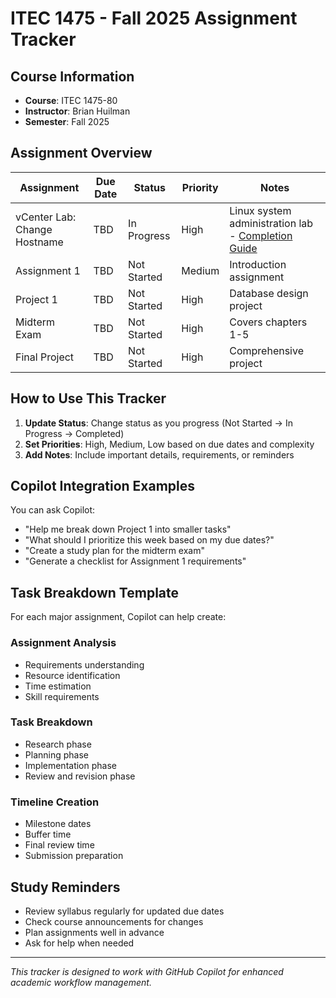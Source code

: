 # ITEC 1475 - Fall 2025 Assignment Tracker

## Course Information
- **Course**: ITEC 1475-80
- **Instructor**: Brian Huilman
- **Semester**: Fall 2025

## Assignment Overview

| Assignment | Due Date | Status | Priority | Notes |
|------------|----------|--------|----------|-------|
| vCenter Lab: Change Hostname | TBD | In Progress | High | Linux system administration lab - [Completion Guide](ITEC-1475/week2-linux-completion-guide.md) |
| Assignment 1 | TBD | Not Started | Medium | Introduction assignment |
| Project 1 | TBD | Not Started | High | Database design project |
| Midterm Exam | TBD | Not Started | High | Covers chapters 1-5 |
| Final Project | TBD | Not Started | High | Comprehensive project |

## How to Use This Tracker

1. **Update Status**: Change status as you progress (Not Started → In Progress → Completed)
2. **Set Priorities**: High, Medium, Low based on due dates and complexity
3. **Add Notes**: Include important details, requirements, or reminders

## Copilot Integration Examples

You can ask Copilot:
- "Help me break down Project 1 into smaller tasks"
- "What should I prioritize this week based on my due dates?"
- "Create a study plan for the midterm exam"
- "Generate a checklist for Assignment 1 requirements"

## Task Breakdown Template

For each major assignment, Copilot can help create:

### Assignment Analysis
- Requirements understanding
- Resource identification
- Time estimation
- Skill requirements

### Task Breakdown
- Research phase
- Planning phase
- Implementation phase
- Review and revision phase

### Timeline Creation
- Milestone dates
- Buffer time
- Final review time
- Submission preparation

## Study Reminders

- Review syllabus regularly for updated due dates
- Check course announcements for changes
- Plan assignments well in advance
- Ask for help when needed

---

*This tracker is designed to work with GitHub Copilot for enhanced academic workflow management.*